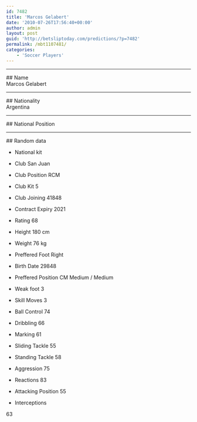 ```yaml
---
id: 7482
title: 'Marcos Gelabert'
date: '2010-07-26T17:56:40+00:00'
author: admin
layout: post
guid: 'http://betsliptoday.com/predictions/?p=7482'
permalink: /mbt1107481/
categories:
    - 'Soccer Players'
---
```


- - - - - -

\## Name  
 Marcos Gelabert

- - - - - -

\## Nationality  
 Argentina

- - - - - -

\## National Position

- - - - - -

\## Random data

- National kit
- Club
 San Juan

- Club Position
 RCM

- Club Kit
 5

- Club Joining
 41848

- Contract Expiry
 2021

- Rating
 68

- Height
 180 cm

- Weight
 76 kg

- Preffered Foot
 Right

- Birth Date
 29848

- Preffered Position
 CM Medium / Medium

- Weak foot
 3

- Skill Moves
 3

- Ball Control
 74

- Dribbling
 66

- Marking
 61

- Sliding Tackle
 55

- Standing Tackle
 58

- Aggression
 75

- Reactions
 83

- Attacking Position
 55

- Interceptions

 63